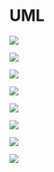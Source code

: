 # UML


![](http://www.plantuml.com/plantuml/proxy?cache=yes&src=https://raw.githubusercontent.com/vano7577/UML/master/UCD_1.puml)

![](http://www.plantuml.com/plantuml/proxy?cache=yes&src=https://raw.githubusercontent.com/vano7577/UML/master/UCD_2.puml)

![](http://www.plantuml.com/plantuml/proxy?cache=no&src=https://raw.githubusercontent.com/vano7577/UML/master/UCD_3.puml)

![](http://www.plantuml.com/plantuml/proxy?cache=yes&src=https://raw.githubusercontent.com/vano7577/UML/master/UCD_4.puml)

![](http://www.plantuml.com/plantuml/proxy?cache=yes&src=https://raw.githubusercontent.com/vano7577/UML/master/AD_1.puml)

![](http://www.plantuml.com/plantuml/proxy?cache=yes&src=https://raw.githubusercontent.com/vano7577/UML/master/SD_1.puml)

![](http://www.plantuml.com/plantuml/proxy?cache=yes&src=https://raw.githubusercontent.com/vano7577/UML/master/BEM_1.puml)

![](http://www.plantuml.com/plantuml/proxy?cache=yes&src=https://raw.githubusercontent.com/vano7577/UML/master/ERM_1.puml)
